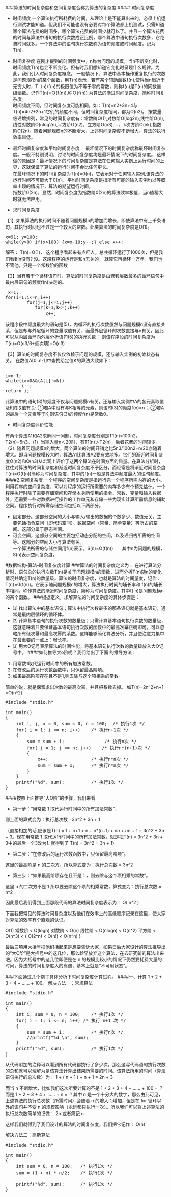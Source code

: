 ###算法的时间复杂度和空间复杂度合称为算法的复杂度
####1.时间复杂度
- 时间频度 一个算法执行所耗费的时间，从理论上是不能算出来的，必须上机运行测试才能知道。但我们不可能也没有必要对每个算法都上机测试，只需知道哪个算法花费的时间多，哪个算法花费的时间少就可以了。并且一个算法花费的时间与算法中语句的执行次数成正比例，哪个算法中语句执行次数多，它花费时间就多。一个算法中的语句执行次数称为语句频度或时间频度。记为T(n)。

- 时间复杂度 在刚才提到的时间频度中，n称为问题的规模，当n不断变化时，时间频度T(n)也会不断变化。但有时我们想知道它变化时呈现什么规律。为此，我们引入时间复杂度概念。 一般情况下，算法中基本操作重复执行的次数是问题规模n的某个函数，用T(n)表示，若有某个辅助函数f(n),使得当n趋近于无穷大时，T（n)/f(n)的极限值为不等于零的常数，则称f(n)是T(n)的同数量级函数。记作T(n)=Ｏ(f(n)),称Ｏ(f(n)) 为算法的渐进时间复杂度，简称时间复杂度。<br>
时间频度不同，但时间复杂度可能相同。如：T(n)=n2+3n+4与T(n)=4n2+2n+1它们的频度不同，但时间复杂度相同，都为O(n2)。
按数量级递增排列，常见的时间复杂度有：常数阶O(1),对数阶O(log2n),线性阶O(n), 线性对数阶O(nlog2n),平方阶O(n2)，立方阶O(n3),...， k次方阶O(nk),指数阶O(2n)。随着问题规模n的不断增大，上述时间复杂度不断增大，算法的执行效率越低。

- 最坏时间复杂度和平均时间复杂度 　最坏情况下的时间复杂度称最坏时间复杂度。一般不特别说明，讨论的时间复杂度均是最坏情况下的时间复杂度。 这样做的原因是：最坏情况下的时间复杂度是算法在任何输入实例上运行时间的上界，这就保证了算法的运行时间不会比任何更长。<br>
在最坏情况下的时间复杂度为T(n)=0(n)，它表示对于任何输入实例,该算法的运行时间不可能大于0(n)。 平均时间复杂度是指所有可能的输入实例均以等概率出现的情况下，算法的期望运行时间。<br>
指数阶0(2n)，显然，时间复杂度为指数阶0(2n)的算法效率极低，当n值稍大时就无法应用。
-  求时间复杂度

【1】如果算法的执行时间不随着问题规模n的增加而增长，即使算法中有上千条语句，其执行时间也不过是一个较大的常数。此类算法的时间复杂度是O(1)。
<pre>
x=91; y=100;
while(y>0) if(x>100) {x=x-10;y--;} else x++;
</pre>
解答： T(n)=O(1)，
这个程序看起来有点吓人，总共循环运行了1000次，但是我们看到n没有?
没。这段程序的运行是和n无关的，
就算它再循环一万年，我们也不管他，只是一个常数阶的函数

【2】当有若干个循环语句时，算法的时间复杂度是由嵌套层数最多的循环语句中最内层语句的频度f(n)决定的。
<pre>
 x=1; 
for(i=1;i<=n;i++) 
        for(j=1;j<=i;j++)
           for(k=1;k<=j;k++)
               x++; 　　
</pre>
该程序段中频度最大的语句是(5)，内循环的执行次数虽然与问题规模n没有直接关系，但是却与外层循环的变量取值有关，而最外层循环的次数直接与n有关，因此可以从内层循环向外层分析语句(5)的执行次数：  则该程序段的时间复杂度为T(n)=O(n3/6+低次项)=O(n3)

【3】算法的时间复杂度不仅仅依赖于问题的规模，还与输入实例的初始状态有关。
在数值A[0..n-1]中查找给定值K的算法大致如下：
<pre>   
i=n-1;            
while(i>=0&&(A[i]!=k))       
      i--;        
return i;  
</pre>      
此算法中的语句(3)的频度不仅与问题规模n有关，还与输入实例中A的各元素取值及K的取值有关: ①若A中没有与K相等的元素，则语句(3)的频度f(n)=n； ②若A的最后一个元素等于K,则语句(3)的频度f(n)是常数0。

- 时间复杂度评价性能 

有两个算法A1和A2求解同一问题，时间复杂度分别是T1(n)=100n2，T2(n)=5n3。（1）当输入量n＜20时，有T1(n)＞T2(n)，后者花费的时间较少。（2）随着问题规模n的增大，两个算法的时间开销之比5n3/100n2=n/20亦随着增大。即当问题规模较大时，算法A1比算法A2要有效地多。它们的渐近时间复杂度O(n2)和O(n3)从宏观上评价了这两个算法在时间方面的质量。在算法分析时，往往对算法的时间复杂度和渐近时间复杂度不予区分，而经常是将渐近时间复杂度T(n)=O(f(n))简称为时间复杂度，其中的f(n)一般是算法中频度最大的语句频度。
####2.空间复杂度
一个程序的空间复杂度是指运行完一个程序所需内存的大小。利用程序的空间复杂度，可以对程序的运行所需要的内存多少有个预先估计。一个程序执行时除了需要存储空间和存储本身所使用的指令、常数、变量和输入数据外，还需要一些对数据进行操作的工作单元和存储一些为现实计算所需信息的辅助空间。程序执行时所需存储空间包括以下两部分。　
　
- 固定部分。这部分空间的大小与输入/输出的数据的个数多少、数值无关。主要包括指令空间（即代码空间）、数据空间（常量、简单变量）等所占的空间。这部分属于静态空间。
- 可变空间，这部分空间的主要包括动态分配的空间，以及递归栈所需的空间等。这部分的空间大小与算法有关。<br>
一个算法所需的存储空间用f(n)表示。S(n)=O(f(n))　　其中n为问题的规模，S(n)表示空间复杂度。






#数据结构-算法-时间复杂度计算
###算法的时间复杂度定义为：
在进行算法分析时，语句总的执行次数T(n)是关于问题规模n的函数，进而分析T(n)随n的变化情况并确定T(n)的数量级。算法的时间复杂度，也就是算法的时间量度，记作：T(n}=0(f(n))。它表示随问题规模n的增大，算法执行时间的埔长率和 f(n)的埔长率相同，称作算法的渐近时间复杂度，简称为时间复杂度。其中f( n)是问题规横n的某个函数。
###根据定义，求解算法的时间复杂度的具体步骤是：

- ⑴ 找出算法中的基本语句；算法中执行次数最多的那条语句就是基本语句，通常是最内层循环的循环体。
- ⑵ 计算基本语句的执行次数的数量级；只需计算基本语句执行次数的数量级，这就意味着只要保证基本语句执行次数的函数中的最高次幂正确即可，可以忽略所有低次幂和最高次幂的系数。这样能够简化算法分析，并且使注意力集中在最重要的一点上：增长率。
- ⑶ 用大Ο记号表示算法的时间性能。将基本语句执行次数的数量级放入大Ο记号中。
####如何推导大o阶呢？我们给出了下面 的推导方法：

1. 用常数1取代运行时间中的所有加法常数。
2. 在修改后的运行次数函数中，只保留最髙阶项。
3. 如果最高阶项存在且不是1,则去除与这个项相乘的常数。

简单的说，就是保留求出次数的最高次幂，并且把系数去掉。  如T(n)=2n^2+n+1 =O(n^2)
<pre>
#include "stdio.h"  
  
int main()  
{  
    int i, j, x = 0, sum = 0, n = 100;  /* 执行1次 */  
    for( i = 1; i <= n; i++)    /* 执行n+1次 */  
    {  
        sum = sum + i;               /* 执行n次 */     
        for( j = 1; j <= n; j++)    /* 执行n*(n+1)次 */  
        {  
            x++;                /* 执行n*n次 */  
            sum = sum + x;      /* 执行n*n次 */  
        }  
    }  
    printf("%d", sum);          /* 执行1次 */  
}  
</pre> 
####按照上面推导“大O阶”的步骤，我们来看

- 第一步：“用常数 1 取代运行时间中的所有加法常数”，

则上面的算式变为：执行总次数 =3n^2 + 3n + 1

（直接相加的话,应该是T(n) = 1 + n+1 + n + n*(n+1) + n*n + n*n + 1 = 3n^2 + 3n + 3。现在用常数 1 取代运行时间中的所有加法常数，就是把T(n) = 3n^2 + 3n + 3中的最后一个3改为1. 就得到了 T(n) = 3n^2 + 3n + 1）

- 第二步：“在修改后的运行次数函数中，只保留最高阶项”。

这里的最高阶是 n 的二次方，所以算式变为：执行总次数 = 3n^2

- 第三步：“如果最高阶项存在且不是 1 ，则去除与这个项相乘的常数”。

这里 n 的二次方不是 1 所以要去除这个项的相乘常数，算式变为：执行总次数 = n^2

因此最后我们得到上面那段代码的算法时间复杂度表示为： O( n^2 )

下面我把常见的算法时间复杂度以及他们在效率上的高低顺序记录在这里，使大家对算法的效率有个直观的认识。

O(1) 常数阶 < O(logn) 对数阶 < O(n) 线性阶 < O(nlogn) < O(n^2) 平方阶 < O(n^3) < { O(2^n) < O(n!) < O(n^n) }

最后三项用大括号把他们括起来是想要告诉大家，如果日后大家设计的算法推导出的“大O阶”是大括号中的这几位，那么趁早放弃这个算法，在去研究新的算法出来吧。因为大括号中的这几位即便是在 n 的规模比较小的情况下仍然要耗费大量的时间，算法的时间复杂度大的离谱，基本上就是“不可用状态”。

###下面通过几个例子具体分析下时间复杂度计算过程。
####一、计算 1 + 2 + 3 + 4 + ...... + 100。
解决方法一：常规算法
<pre>
#include "stdio.h"  
  
int main()  
{  
    int i, sum = 0, n = 100;    /* 执行1次 */  
    for( i = 1; i <= n; i++) /* 执行 n+1 次 */  
    {  
        sum = sum + i;          /* 执行n次 */  
        //printf("%d \n", sum);  
    }  
    printf("%d", sum);          /* 执行1次 */  
}  
</pre>
从代码附加的注释可以看到所有代码都执行了多少次。那么这写代码语句执行次数的总和就可以理解为是该算法计算出结果所需要的时间。该算法所用的时间（算法语句执行的总次数）为： 1 + ( n + 1 ) + n + 1 = 2n + 3

而当 n 不断增大，比如我们这次所要计算的不是 1 + 2 + 3 + 4 + ...... + 100 = ？ 而是 1 + 2 + 3 + 4 + ...... + n = ？其中 n 是一个十分大的数字，那么由此可见，上述算法的执行总次数（所需时间）会随着 n 的增大而增加，但是在 for 循环以外的语句并不受 n 的规模影响（永远都只执行一次）。所以我们可以将上述算法的执行总次数简单的记做： 2n 或者简记 n

这样我们就得到了我们设计的算法的时间复杂度，我们把它记作： O(n)

解决方法二：高斯算法
<pre>
#include "stdio.h"  
  
int main()  
{  
    int sum = 0, n = 100;   /* 执行1次 */  
    sum = (1 + n) * n/2;    /* 执行1次 */  
  
    printf("%d", sum);      /* 执行1次 */  
}  
</pre>